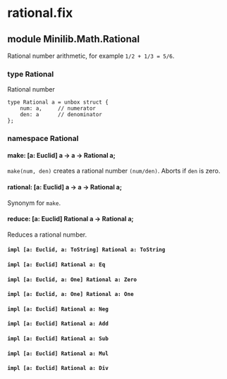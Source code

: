 # rational.fix

## module Minilib.Math.Rational

Rational number arithmetic, for example `1/2 + 1/3 = 5/6`.

### type Rational

Rational number

```
type Rational a = unbox struct {
    num: a,     // numerator
    den: a      // denominator
};
```
### namespace Rational

#### make: [a: Euclid] a -> a -> Rational a;

`make(num, den)` creates a rational number `(num/den)`.
Aborts if `den` is zero.

#### rational: [a: Euclid] a -> a -> Rational a;

Synonym for `make`.

#### reduce: [a: Euclid] Rational a -> Rational a;

Reduces a rational number.

#### `impl [a: Euclid, a: ToString] Rational a: ToString`

#### `impl [a: Euclid] Rational a: Eq`

#### `impl [a: Euclid, a: One] Rational a: Zero`

#### `impl [a: Euclid, a: One] Rational a: One`

#### `impl [a: Euclid] Rational a: Neg`

#### `impl [a: Euclid] Rational a: Add`

#### `impl [a: Euclid] Rational a: Sub`

#### `impl [a: Euclid] Rational a: Mul`

#### `impl [a: Euclid] Rational a: Div`


